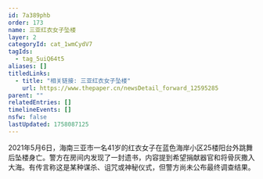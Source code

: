 ```yaml
---
id: 7a389phb
order: 173
name: 三亚红衣女子坠楼
layer: 2
categoryId: cat_1wmCydV7
tagIds:
  - tag_5uiQ64t5
aliases: []
titledLinks:
  - title: "相关链接: 三亚红衣女子坠楼"
    url: https://www.thepaper.cn/newsDetail_forward_12595285
parent: ""
relatedEntries: []
timelineEvents: []
nsfw: false
lastUpdated: 1758087125
---
```


2021年5月6日，海南三亚市一名41岁的红衣女子在蓝色海岸小区25楼阳台外跳舞后坠楼身亡。警方在房间内发现了一封遗书，内容提到希望捐献器官和将骨灰撒入大海。有传言称这是某种谋杀、诅咒或神秘仪式，但警方尚未公布最终调查结果。